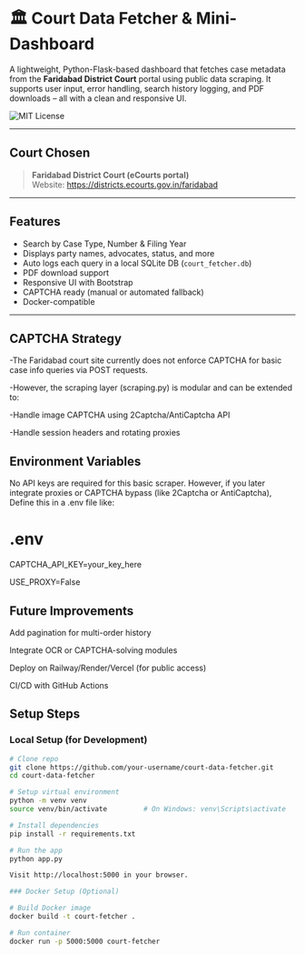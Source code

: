 # 🏛️ Court Data Fetcher & Mini-Dashboard

A lightweight, Python-Flask-based dashboard that fetches case metadata from the **Faridabad District Court** portal using public data scraping. It supports user input, error handling, search history logging, and PDF downloads – all with a clean and responsive UI.

![MIT License](https://img.shields.io/badge/license-MIT-blue.svg)

---

##  Court Chosen

> **Faridabad District Court (eCourts portal)**  
Website: https://districts.ecourts.gov.in/faridabad

---

##  Features

-  Search by Case Type, Number & Filing Year  
-  Displays party names, advocates, status, and more  
-  Auto logs each query in a local SQLite DB (`court_fetcher.db`)  
-  PDF download support  
-  Responsive UI with Bootstrap  
-  CAPTCHA ready (manual or automated fallback)  
-  Docker-compatible

---

## CAPTCHA Strategy


-The Faridabad court site currently does not enforce CAPTCHA for basic case info queries via POST requests.

-However, the scraping layer (scraping.py) is modular and can be extended to:

-Handle image CAPTCHA using 2Captcha/AntiCaptcha API

-Handle session headers and rotating proxies

## Environment Variables

No API keys are required for this basic scraper.
However, if you later integrate proxies or CAPTCHA bypass (like 2Captcha or AntiCaptcha), 
Define this in a .env file like:


# .env
CAPTCHA_API_KEY=your_key_here


USE_PROXY=False


## Future Improvements
Add pagination for multi-order history

Integrate OCR or CAPTCHA-solving modules

Deploy on Railway/Render/Vercel (for public access)

CI/CD with GitHub Actions


##  Setup Steps

###  Local Setup (for Development)

```bash
# Clone repo
git clone https://github.com/your-username/court-data-fetcher.git
cd court-data-fetcher

# Setup virtual environment
python -m venv venv
source venv/bin/activate         # On Windows: venv\Scripts\activate

# Install dependencies
pip install -r requirements.txt

# Run the app
python app.py

Visit http://localhost:5000 in your browser.

### Docker Setup (Optional)

# Build Docker image
docker build -t court-fetcher .

# Run container
docker run -p 5000:5000 court-fetcher

